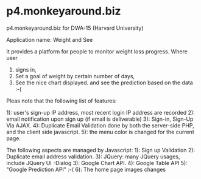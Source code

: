 p4.monkeyaround.biz
===================

p4.monkeyaround.biz for DWA-15 (Harvard University)

Application name: Weight and See

It provides a platform for people to monitor weight loss progress.
Where user 
1) signs in, 
2) Set a goal of weight by certain number of days,
3) See the nice chart displayed. and see the prediction based on the data :-(

Pleas note that the following list of features:

1): user's sign-up IP address, most recent login IP address are recorded
2): email notification upon sign up (if email is deliverable)
3): Sign-in, Sign-Up Via AJAX.
4): Duplicate Email Validation done by both the server-side PHP, and the client side javascript.
5): the menu color is changed for the current page.


The following aspects are managed by Javascript:
1): Sign up Validation
2): Duplicate email address validation.
3): JQuery: many JQuery usages, include JQuery UI -Dialog
3): Google Chart API.
4): Google Table API
5): "Google Prediction API" :-(
6): The home page images changes
